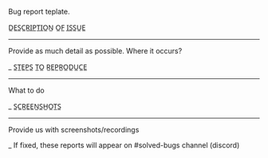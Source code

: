 Bug report teplate.


D̲E̲S̲C̲R̲I̲P̲T̲I̲O̲N̲ O̲F̲ I̲S̲S̲U̲E̲
____________________________________________________

Provide as much detail as possible.
Where it occurs?

_
S̲T̲E̲P̲S̲ T̲O̲ R̲E̲P̲R̲O̲D̲U̲C̲E̲
____________________________________________________
What to do

_
S̲C̲R̲E̲E̲N̲S̲H̲O̲T̲S̲
____________________________________________________
Provide us with screenshots/recordings


_
If fixed, these reports will appear on #solved-bugs channel (discord)
